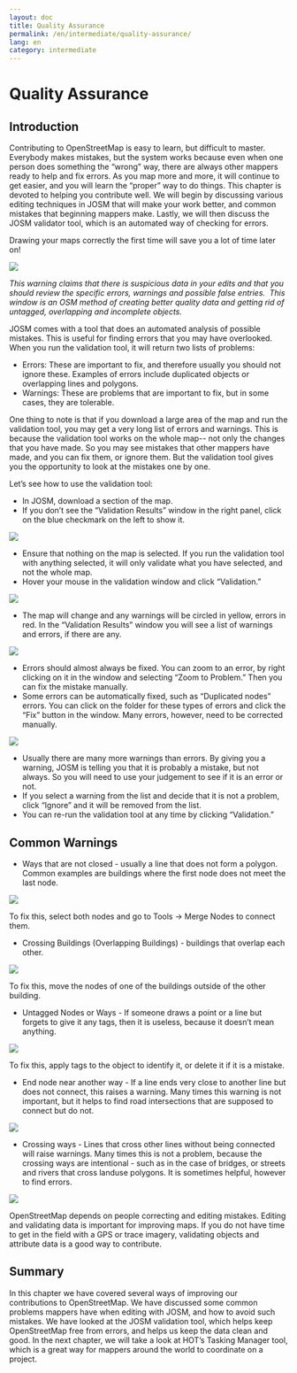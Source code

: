 ```yaml
---
layout: doc
title: Quality Assurance
permalink: /en/intermediate/quality-assurance/
lang: en
category: intermediate
---
```


Quality Assurance
=================

Introduction
------------

Contributing to OpenStreetMap is easy to learn, but difficult to master.
Everybody makes mistakes, but the system works because even when one
person does something the “wrong” way, there are always other mappers
ready to help and fix errors. As you map more and more, it will
continue to get easier, and you will learn the “proper” way to do
things. This chapter is devoted to helping you contribute well. We
will begin by discussing various editing techniques in JOSM that will
make your work better, and common mistakes that beginning mappers make.
Lastly, we will then discuss the JOSM validator tool, which is an
automated way of checking for errors.

Drawing your maps correctly the first time will save you a lot of time
later on!

![]({{site.baseurl}}/images/en_int_ch4_image05.png)

*This warning claims that there is suspicious data in your edits and that you should review the specific errors, warnings and possible false entries.  This window is an OSM method of creating better quality data and getting rid of untagged, overlapping and incomplete objects.*

JOSM comes with a tool that does an automated analysis of possible
mistakes. This is useful for finding errors that you may have
overlooked. When you run the validation tool, it will return two lists
of problems:

- Errors: These are important to fix, and therefore usually you
    should not ignore these. Examples of errors include duplicated
    objects or overlapping lines and polygons.
- Warnings: These are problems that are important to fix, but in some
    cases, they are tolerable.

One thing to note is that if you download a large area of the map and
run the validation tool, you may get a very long list of errors and
warnings. This is because the validation tool works on the whole map--
not only the changes that you have made. So you may see mistakes that
other mappers have made, and you can fix them, or ignore them. But the
validation tool gives you the opportunity to look at the mistakes one by
one.

Let’s see how to use the validation tool:

- In JOSM, download a section of the map.
- If you don’t see the “Validation Results” window in the right panel,
    click on the blue checkmark on the left to show it.

![]({{site.baseurl}}/images/en_int_ch4_image08.png)

- Ensure that nothing on the map is selected. If you run the
    validation tool with anything selected, it will only validate what
    you have selected, and not the whole map.
- Hover your mouse in the validation window and click “Validation.”

![]({{site.baseurl}}/images/en_int_ch4_image09.png)

- The map will change and any warnings will be circled in yellow,
    errors in red. In the “Validation Results” window you will see a
    list of warnings and errors, if there are any.

![]({{site.baseurl}}/images/en_int_ch4_image06.png)

- Errors should almost always be fixed. You can zoom to an error, by
    right clicking on it in the window and selecting “Zoom to Problem.”
    Then you can fix the mistake manually.
- Some errors can be automatically fixed, such as “Duplicated nodes”
    errors. You can click on the folder for these types of errors and
    click the “Fix” button in the window. Many errors, however, need to
    be corrected manually.

![]({{site.baseurl}}/images/en_int_ch4_image04.png)

- Usually there are many more warnings than errors. By giving you a
    warning, JOSM is telling you that it is probably a mistake, but not
    always. So you will need to use your judgement to see if it is an
    error or not.
- If you select a warning from the list and decide that it is not a
    problem, click “Ignore” and it will be removed from the list.
- You can re-run the validation tool at any time by clicking
    “Validation.”

Common Warnings
---------------

- Ways that are not closed - usually a line that does not form a polygon. Common examples are buildings where the first node does not meet the last node.

![]({{site.baseurl}}/images/en_int_ch4_image02.png)

To fix this, select both nodes and go to Tools -\> Merge Nodes
to connect them.

- Crossing Buildings (Overlapping Buildings) - buildings that overlap
    each other.

![]({{site.baseurl}}/images/en_int_ch4_image10.png)

To fix this, move the nodes of one of the buildings outside of
the other building.

- Untagged Nodes or Ways - If someone draws a point or a line but
forgets to give it any tags, then it is useless, because it doesn’t
mean anything.

![]({{site.baseurl}}/images/en_int_ch4_image03.png)

To fix this, apply tags to the object to identify it, or delete
it if it is a mistake.

- End node near another way - If a line ends very close to another
line but does not connect, this raises a warning. Many times this
warning is not important, but it helps to find road intersections
that are supposed to connect but do not.

![]({{site.baseurl}}/images/en_int_ch4_image00.png)

- Crossing ways - Lines that cross other lines without being connected will raise warnings. Many times this is not a problem, because the crossing ways are intentional - such as in the case of bridges, or streets and rivers that cross landuse polygons. It is sometimes helpful, however to find errors.

![]({{site.baseurl}}/images/en_int_ch4_image07.png)

OpenStreetMap depends on people correcting and editing mistakes. Editing and validating data is important for improving maps. If you do not have time to get in the field with a GPS or trace imagery, validating objects and attribute data is a good way to contribute.

Summary
-------

In this chapter we have covered several ways of improving our contributions to OpenStreetMap. We have discussed some common problems mappers have when editing with JOSM, and how to avoid such mistakes. We have looked at the JOSM validation tool, which helps keep OpenStreetMap free from errors, and helps us keep the data clean and good. In the next chapter, we will take a look at HOT’s Tasking Manager tool, which is a great way for mappers around the world to coordinate on a project.
